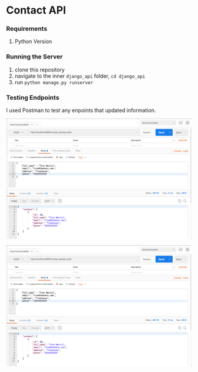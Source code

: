 # Contact API

### Requirements
1. Python Version

### Running the Server
1. clone this repository
2. navigate to the inner `django_api` folder, `cd django_api`
3. run `python manage.py runserver`

### Testing Endpoints
I used Postman to test any enpoints that updated information.

![Alt text](postman_screenshot.png?raw=true "Postman Screenshot")

![alt text](https://raw.githubusercontent.com/sarahdactyl71/django_api/master/django_api/postman_screenshot.png)
